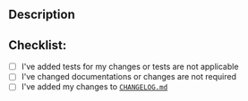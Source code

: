<!-- Provide a general summary of your changes in the Title above -->

## Description

<!-- Describe your changes in detail -->
<!-- You can also attach related issues by uncommenting -->
<!-- Fixes # (issue) -->

## Checklist:

- [ ] I've added tests for my changes or tests are not applicable
- [ ] I've changed documentations or changes are not required
- [ ] I've added my changes to [`CHANGELOG.md`](/CHANGELOG.md)
